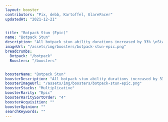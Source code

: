 ```yaml
---
layout: booster
contributors: "Pix, debb, Kartoffel, GlareFacer"
updatedAt: "2021-12-21"


title: "Botpack Stun (Epic)"
name: "Botpack Stun"
description: "All botpack stun ability durations increased by 33% \nStack: Multiplicative"
imageUrl: "/assets/img/boosters/botpack-stun-epic.png"
breadcrumbs:
  Botpack: "/botpack"
  Boosters: "/boosters"


boosterName: "Botpack Stun"
boosterDescription: "All botpack stun ability durations increased by 33%"
boosterImageUrl: "/assets/img/boosters/botpack-stun-epic.png"
boosterStacks: "Multiplicative"
boosterRarity: "Epic"
boosterRaritySortOrder: "4"
boosterAcquisition: ""
boosterOpinion: ""
searchKeywords: ""
---
```



